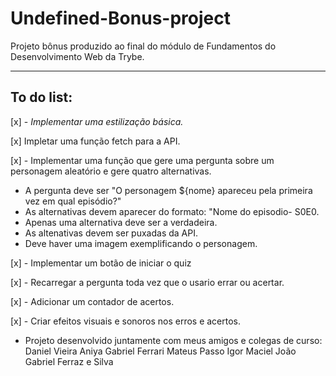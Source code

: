 # Undefined-Bonus-project
Projeto bônus produzido ao final do módulo de Fundamentos do Desenvolvimento Web da Trybe.
<hr>

## To do list:

[x] - _Implementar uma estilização básica._

[x] Impletar uma função fetch para a API.

[x] - Implementar uma função que gere uma pergunta sobre um personagem aleatório e gere quatro alternativas.
- A pergunta deve ser "O personagem ${nome} apareceu pela primeira vez em qual episódio?"
- As alternativas devem aparecer do formato: "Nome do episodio- S0E0.
- Apenas uma alternativa deve ser a verdadeira.
- As altenativas devem ser puxadas da API.
- Deve haver uma imagem exemplificando o personagem.

[x] - Implementar um botão de iniciar o quiz

[x] - Recarregar a pergunta toda vez que o usario errar ou acertar. 

[x] - Adicionar um contador de acertos.

[x] - Criar efeitos visuais e sonoros nos erros e acertos.

* Projeto desenvolvido juntamente com meus amigos e colegas de curso:
Daniel Vieira Aniya
Gabriel Ferrari Mateus Passo
Igor Maciel João Gabriel Ferraz e Silva
